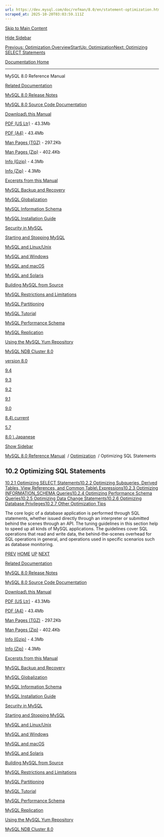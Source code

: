 ```yaml
---
url: https://dev.mysql.com/doc/refman/8.0/en/statement-optimization.html
scraped_at: 2025-10-20T03:03:59.111Z
---
```


[Skip to Main Content](https://dev.mysql.com/doc/refman/8.0/en/statement-optimization.html#main)

[Hide Sidebar](https://dev.mysql.com/doc/refman/8.0/en/statement-optimization.html "Hide Sidebar")

[Previous: Optimization Overview](https://dev.mysql.com/doc/refman/8.0/en/optimize-overview.html "Previous: Optimization Overview")[Start](https://dev.mysql.com/doc/refman/8.0/en/index.html "Start")[Up: Optimization](https://dev.mysql.com/doc/refman/8.0/en/optimization.html "Up: Optimization")[Next: Optimizing SELECT Statements](https://dev.mysql.com/doc/refman/8.0/en/select-optimization.html "Next: Optimizing SELECT Statements")

[Documentation Home](https://dev.mysql.com/doc/)

* * *

MySQL 8.0 Reference Manual

[Related Documentation](https://dev.mysql.com/doc/refman/8.0/en/statement-optimization.html)

[MySQL 8.0 Release Notes](https://dev.mysql.com/doc/relnotes/mysql/8.0/en/)

[MySQL 8.0 Source Code Documentation](https://dev.mysql.com/doc/dev/mysql-server/latest/)

[Download\\
this Manual](https://dev.mysql.com/doc/refman/8.0/en/statement-optimization.html)

[PDF (US Ltr)](https://downloads.mysql.com/docs/refman-8.0-en.pdf)
\- 43.3Mb

[PDF (A4)](https://downloads.mysql.com/docs/refman-8.0-en.a4.pdf)
\- 43.4Mb

[Man Pages (TGZ)](https://downloads.mysql.com/docs/refman-8.0-en.man-gpl.tar.gz)
\- 297.2Kb

[Man Pages (Zip)](https://downloads.mysql.com/docs/refman-8.0-en.man-gpl.zip)
\- 402.4Kb

[Info (Gzip)](https://downloads.mysql.com/docs/mysql-8.0.info.gz)
\- 4.3Mb

[Info (Zip)](https://downloads.mysql.com/docs/mysql-8.0.info.zip)
\- 4.3Mb

[Excerpts from this Manual](https://dev.mysql.com/doc/refman/8.0/en/statement-optimization.html)

[MySQL Backup and Recovery](https://dev.mysql.com/doc/mysql-backup-excerpt/8.0/en/)

[MySQL Globalization](https://dev.mysql.com/doc/mysql-g11n-excerpt/8.0/en/)

[MySQL Information Schema](https://dev.mysql.com/doc/mysql-infoschema-excerpt/8.0/en/)

[MySQL Installation Guide](https://dev.mysql.com/doc/mysql-installation-excerpt/8.0/en/)

[Security in MySQL](https://dev.mysql.com/doc/mysql-security-excerpt/8.0/en/)

[Starting and Stopping MySQL](https://dev.mysql.com/doc/mysql-startstop-excerpt/8.0/en/)

[MySQL and Linux/Unix](https://dev.mysql.com/doc/mysql-linuxunix-excerpt/8.0/en/)

[MySQL and Windows](https://dev.mysql.com/doc/mysql-windows-excerpt/8.0/en/)

[MySQL and macOS](https://dev.mysql.com/doc/mysql-macos-excerpt/8.0/en/)

[MySQL and Solaris](https://dev.mysql.com/doc/mysql-solaris-excerpt/8.0/en/)

[Building MySQL from Source](https://dev.mysql.com/doc/mysql-sourcebuild-excerpt/8.0/en/)

[MySQL Restrictions and Limitations](https://dev.mysql.com/doc/mysql-reslimits-excerpt/8.0/en/)

[MySQL Partitioning](https://dev.mysql.com/doc/mysql-partitioning-excerpt/8.0/en/)

[MySQL Tutorial](https://dev.mysql.com/doc/mysql-tutorial-excerpt/8.0/en/)

[MySQL Performance Schema](https://dev.mysql.com/doc/mysql-perfschema-excerpt/8.0/en/)

[MySQL Replication](https://dev.mysql.com/doc/mysql-replication-excerpt/8.0/en/)

[Using the MySQL Yum Repository](https://dev.mysql.com/doc/mysql-repo-excerpt/8.0/en/)

[MySQL NDB Cluster 8.0](https://dev.mysql.com/doc/mysql-cluster-excerpt/8.0/en/)

[version 8.0](https://dev.mysql.com/doc/refman/8.0/en/statement-optimization.html)

[9.4](https://dev.mysql.com/doc/refman/9.4/en/statement-optimization.html)

[9.3](https://dev.mysql.com/doc/refman/9.3/en/statement-optimization.html)

[9.2](https://dev.mysql.com/doc/refman/9.2/en/statement-optimization.html)

[9.1](https://dev.mysql.com/doc/refman/9.1/en/statement-optimization.html)

[9.0](https://dev.mysql.com/doc/refman/9.0/en/statement-optimization.html)

[8.4\\
current](https://dev.mysql.com/doc/refman/8.4/en/statement-optimization.html)

[5.7](https://dev.mysql.com/doc/refman/5.7/en/statement-optimization.html)

[8.0 \\
Japanese](https://dev.mysql.com/doc/refman/8.0/ja/statement-optimization.html)

[Show Sidebar](https://dev.mysql.com/doc/refman/8.0/en/statement-optimization.html "Show Sidebar")

[MySQL 8.0 Reference Manual](https://dev.mysql.com/doc/refman/8.0/en/)  /
[Optimization](https://dev.mysql.com/doc/refman/8.0/en/optimization.html)  /
Optimizing SQL Statements


## 10.2 Optimizing SQL Statements

[10.2.1 Optimizing SELECT Statements](https://dev.mysql.com/doc/refman/8.0/en/select-optimization.html)[10.2.2 Optimizing Subqueries, Derived Tables, View References, and Common Table\\
Expressions](https://dev.mysql.com/doc/refman/8.0/en/subquery-optimization.html)[10.2.3 Optimizing INFORMATION\_SCHEMA Queries](https://dev.mysql.com/doc/refman/8.0/en/information-schema-optimization.html)[10.2.4 Optimizing Performance Schema Queries](https://dev.mysql.com/doc/refman/8.0/en/performance-schema-optimization.html)[10.2.5 Optimizing Data Change Statements](https://dev.mysql.com/doc/refman/8.0/en/data-change-optimization.html)[10.2.6 Optimizing Database Privileges](https://dev.mysql.com/doc/refman/8.0/en/permission-optimization.html)[10.2.7 Other Optimization Tips](https://dev.mysql.com/doc/refman/8.0/en/miscellaneous-optimization-tips.html)

The core logic of a database application is performed through SQL
statements, whether issued directly through an interpreter or
submitted behind the scenes through an API. The tuning guidelines
in this section help to speed up all kinds of MySQL applications.
The guidelines cover SQL operations that read and write data, the
behind-the-scenes overhead for SQL operations in general, and
operations used in specific scenarios such as database monitoring.

[PREV](https://dev.mysql.com/doc/refman/8.0/en/optimize-overview.html "Previous: Optimization Overview") [HOME](https://dev.mysql.com/doc/refman/8.0/en/index.html "Start") [UP](https://dev.mysql.com/doc/refman/8.0/en/optimization.html "Up: Optimization") [NEXT](https://dev.mysql.com/doc/refman/8.0/en/select-optimization.html "Next: Optimizing SELECT Statements")

[Related Documentation](https://dev.mysql.com/doc/refman/8.0/en/statement-optimization.html)

[MySQL 8.0 Release Notes](https://dev.mysql.com/doc/relnotes/mysql/8.0/en/)

[MySQL 8.0 Source Code Documentation](https://dev.mysql.com/doc/dev/mysql-server/latest/)

[Download\\
this Manual](https://dev.mysql.com/doc/refman/8.0/en/statement-optimization.html)

[PDF (US Ltr)](https://downloads.mysql.com/docs/refman-8.0-en.pdf)
\- 43.3Mb

[PDF (A4)](https://downloads.mysql.com/docs/refman-8.0-en.a4.pdf)
\- 43.4Mb

[Man Pages (TGZ)](https://downloads.mysql.com/docs/refman-8.0-en.man-gpl.tar.gz)
\- 297.2Kb

[Man Pages (Zip)](https://downloads.mysql.com/docs/refman-8.0-en.man-gpl.zip)
\- 402.4Kb

[Info (Gzip)](https://downloads.mysql.com/docs/mysql-8.0.info.gz)
\- 4.3Mb

[Info (Zip)](https://downloads.mysql.com/docs/mysql-8.0.info.zip)
\- 4.3Mb

[Excerpts from this Manual](https://dev.mysql.com/doc/refman/8.0/en/statement-optimization.html)

[MySQL Backup and Recovery](https://dev.mysql.com/doc/mysql-backup-excerpt/8.0/en/)

[MySQL Globalization](https://dev.mysql.com/doc/mysql-g11n-excerpt/8.0/en/)

[MySQL Information Schema](https://dev.mysql.com/doc/mysql-infoschema-excerpt/8.0/en/)

[MySQL Installation Guide](https://dev.mysql.com/doc/mysql-installation-excerpt/8.0/en/)

[Security in MySQL](https://dev.mysql.com/doc/mysql-security-excerpt/8.0/en/)

[Starting and Stopping MySQL](https://dev.mysql.com/doc/mysql-startstop-excerpt/8.0/en/)

[MySQL and Linux/Unix](https://dev.mysql.com/doc/mysql-linuxunix-excerpt/8.0/en/)

[MySQL and Windows](https://dev.mysql.com/doc/mysql-windows-excerpt/8.0/en/)

[MySQL and macOS](https://dev.mysql.com/doc/mysql-macos-excerpt/8.0/en/)

[MySQL and Solaris](https://dev.mysql.com/doc/mysql-solaris-excerpt/8.0/en/)

[Building MySQL from Source](https://dev.mysql.com/doc/mysql-sourcebuild-excerpt/8.0/en/)

[MySQL Restrictions and Limitations](https://dev.mysql.com/doc/mysql-reslimits-excerpt/8.0/en/)

[MySQL Partitioning](https://dev.mysql.com/doc/mysql-partitioning-excerpt/8.0/en/)

[MySQL Tutorial](https://dev.mysql.com/doc/mysql-tutorial-excerpt/8.0/en/)

[MySQL Performance Schema](https://dev.mysql.com/doc/mysql-perfschema-excerpt/8.0/en/)

[MySQL Replication](https://dev.mysql.com/doc/mysql-replication-excerpt/8.0/en/)

[Using the MySQL Yum Repository](https://dev.mysql.com/doc/mysql-repo-excerpt/8.0/en/)

[MySQL NDB Cluster 8.0](https://dev.mysql.com/doc/mysql-cluster-excerpt/8.0/en/)